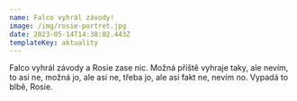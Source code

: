 ```yaml
---
name: Falco vyhrál závody!
image: /img/rosie-portret.jpg
date: 2023-05-14T14:38:02.443Z
templateKey: aktuality
---
```

Falco vyhrál závody a Rosie zase nic. Možná příště vyhraje taky, ale nevím, to asi ne, možná jo, ale asi ne, třeba jo, ale asi fakt ne, nevím no. Vypadá to blbě, Rosie.